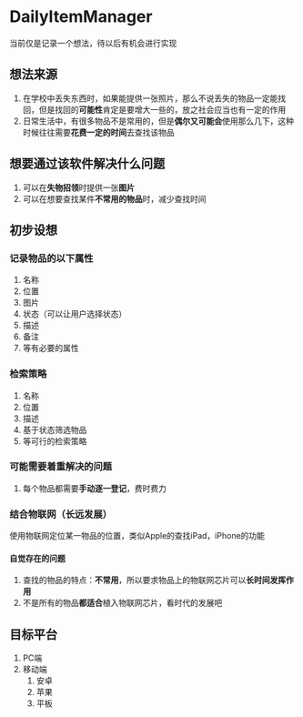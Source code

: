# DailyItemManager

当前仅是记录一个想法，待以后有机会进行实现

## 想法来源

1. 在学校中丢失东西时，如果能提供一张照片，那么不说丢失的物品一定能找回，但是找回的**可能性**肯定是要增大一些的，放之社会应当也有一定的作用
2. 日常生活中，有很多物品不是常用的，但是**偶尔又可能会**使用那么几下，这种时候往往需要**花费一定的时间**去查找该物品

## 想要通过该软件解决什么问题

1. 可以在**失物招领**时提供一张**图片**
2. 可以在想要查找某件**不常用的物品**时，减少查找时间

## 初步设想

### 记录物品的以下属性

1. 名称
2. 位置
3. 图片
4. 状态（可以让用户选择状态）
5. 描述
6. 备注
7. 等有必要的属性

### 检索策略

1. 名称
2. 位置
3. 描述
4. 基于状态筛选物品
5. 等可行的检索策略

### 可能需要着重解决的问题

1. 每个物品都需要**手动逐一登记**，费时费力

### 结合物联网（长远发展）

使用物联网定位某一物品的位置，类似Apple的查找iPad，iPhone的功能

#### 自觉存在的问题

1. 查找的物品的特点：**不常用**，所以要求物品上的物联网芯片可以**长时间发挥作用**
2. 不是所有的物品**都适合**植入物联网芯片，看时代的发展吧

## 目标平台

1. PC端
2. 移动端
    1. 安卓
    2. 苹果
    3. 平板
